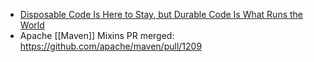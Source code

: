 - [Disposable Code Is Here to Stay, but Durable Code Is What Runs the World](https://www.honeycomb.io/blog/disposable-code-is-here-to-stay)
- Apache [[Maven]] Mixins PR merged: https://github.com/apache/maven/pull/1209